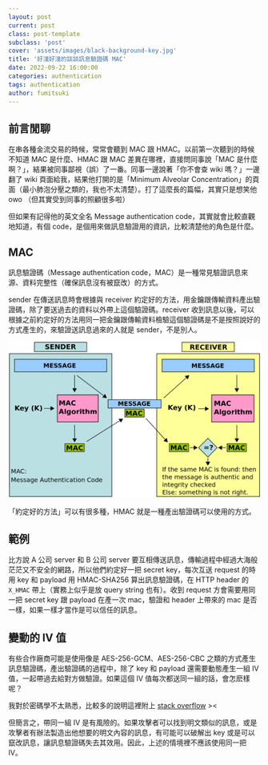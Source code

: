 ```yaml
---
layout: post
current: post
class: post-template
subclass: 'post'
cover: 'assets/images/black-background-key.jpg'
title: '好淺好淺的談談訊息驗證碼 MAC'
date: 2022-09-22 16:00:00
categories: authentication
tags: authentication
author: fumitsuki
---
```


## 前言閒聊
在串各種金流交易的時候，常常會聽到 MAC 跟 HMAC。以前第一次聽到的時候不知道 MAC 是什麼、HMAC 跟 MAC 差異在哪裡，直接問同事說「MAC 是什麼啊？」，結果被同事鄙視（誤）了一番。同事一邊說著「你不會查 wiki 嗎？」一邊翻了 wiki 頁面給我，結果他打開的是「Minimum Alveolar Concentration」的頁面（最小肺泡分壓之類的，我也不太清楚）。打了這麼長的篇幅，其實只是想笑他 owo （但其實受到同事的照顧很多啦）

但如果有記得他的英文全名 Message authentication code，其實就會比較直觀地知道，有個 code，是個用來做訊息驗證用的資訊，比較清楚他的角色是什麼。

## MAC
訊息驗證碼（Message authentication code，MAC）是一種常見驗證訊息來源、資料完整性（確保訊息沒有被竄改）的方式。

sender 在傳送訊息時會根據與 receiver 約定好的方法，用金鑰跟傳輸資料產出驗證碼，除了要送過去的資料以外帶上這個驗證碼。receiver 收到訊息以後，可以根據之前約定好的方法用同一把金鑰跟傳輸資料檢驗這個驗證碼是不是按照說好的方式產生的，來驗證送訊息過來的人就是 sender，不是別人。

![The example usage of MAC](assets/images/mac_usage.png)

「約定好的方法」可以有很多種，HMAC 就是一種產出驗證碼可以使用的方式。

## 範例

比方說 A 公司 server 和 B 公司 server 要互相傳送訊息，傳輸過程中經過大海般茫茫又不安全的網路，所以他們約定好一把 secret key，每次互送 request 的時用 key 和 payload 用 HMAC-SHA256 算出訊息驗證碼，在 HTTP header 的 `X_HMAC` 帶上（實務上似乎是放 query string 也有）。收到 request 方會需要用同一把 secret key 跟 payload 在產一次 mac，驗證和 header 上帶來的 mac 是否一樣，如果一樣才當作是可以信任的訊息。

## 變動的 IV 值

有些合作廠商可能是使用像是 AES-256-GCM、AES-256-CBC 之類的方式產生訊息驗證碼，產出驗證碼的過程中，除了 key 和  payload 還需要動態產生一組 IV 值，一起帶過去給對方做驗證。如果這個 IV 值每次都送同一組的話，會怎麽樣呢？

我對於密碼學不太熟悉，比較多的說明這裡附上 [stack overflow](https://crypto.stackexchange.com/questions/57645/is-using-the-same-iv-in-aes-similar-to-not-using-an-iv-in-the-first-place) ><

但簡言之，帶同一組 IV 是有風險的。如果攻擊者可以找到明文類似的訊息，或是攻擊者有辦法製造出他想要的明文內容的訊息，有可能可以破解出 key 或是可以竄改訊息，讓訊息驗證碼失去其效用。因此，上述的情境裡不應該使用同一把 IV。
